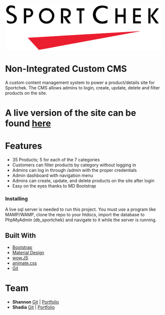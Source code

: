 ![logo](https://github.com/ShannonSL/Ali_S_StoltzLimin_S_3014_CMS/blob/shannon1/images/logo.png)


# Non-Integrated Custom CMS
A custom content management system to power a product/details site for Sportchek. The CMS allows admins to login, create, update, delete and filter products on the site. 

# A live version of the site can be found [here](http://shadiaali.ca/cms/)


# Features
* 35 Products; 5 for each of the 7 categories 
* Customers can filter products by category without logging in
* Admins can log in through /admin with the proper credentials
* Admin dashboard with navigation menu
* Admins can create, update, and delete products on the site after login 
* Easy on the eyes thanks to MD Bootstrap


### Installing

A live sql server is needed to run this project. You must use a program like MAMP/WAMP, clone the repo to your htdocs, import the database to PhpMyAdmin (db_sportchek) and navigate to it while the server is running.



## Built With

* [Bootstrap](https://bootstrap.com/)
* [Material Design](https://fezvrasta.github.io/bootstrap-material-design/)
* [wow.JS](https://mynameismatthieu.com/WOW/)
* [animate.css](https://daneden.github.io/animate.css/)
* [Git](https://git-scm.com/)
 


   
# Team
- **Shannon**  [Git](https://github.com/ShannonSL) | [Portfolio](http://shannonstoltzlimin.ca/)
- **Shadia**        [Git](https://github.com/shadiaali) | [Portfolio](https://shadiaali.ca)

